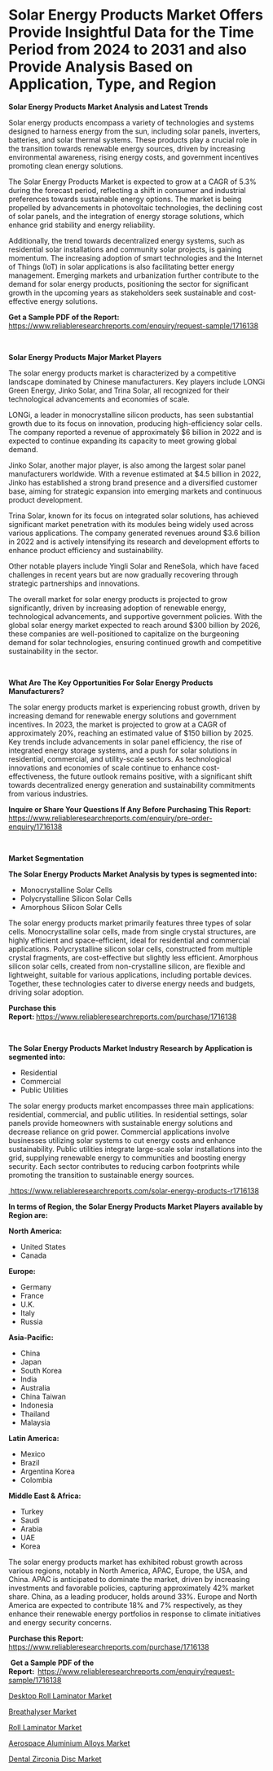 <p><h1>Solar Energy Products Market Offers Provide Insightful Data for the Time Period from 2024 to 2031 and also Provide Analysis Based on Application, Type, and Region</h1></p><p><strong>Solar Energy Products Market Analysis and Latest Trends</strong></p>
<p><p>Solar energy products encompass a variety of technologies and systems designed to harness energy from the sun, including solar panels, inverters, batteries, and solar thermal systems. These products play a crucial role in the transition towards renewable energy sources, driven by increasing environmental awareness, rising energy costs, and government incentives promoting clean energy solutions.</p><p>The Solar Energy Products Market is expected to grow at a CAGR of 5.3% during the forecast period, reflecting a shift in consumer and industrial preferences towards sustainable energy options. The market is being propelled by advancements in photovoltaic technologies, the declining cost of solar panels, and the integration of energy storage solutions, which enhance grid stability and energy reliability. </p><p>Additionally, the trend towards decentralized energy systems, such as residential solar installations and community solar projects, is gaining momentum. The increasing adoption of smart technologies and the Internet of Things (IoT) in solar applications is also facilitating better energy management. Emerging markets and urbanization further contribute to the demand for solar energy products, positioning the sector for significant growth in the upcoming years as stakeholders seek sustainable and cost-effective energy solutions.</p></p>
<p><strong>Get a Sample PDF of the Report:&nbsp;</strong> <a href="https://www.reliableresearchreports.com/enquiry/request-sample/1716138?utm_campaign=5&utm_medium=2&utm_source=Github&utm_content=ia&utm_term=23102024&utm_id=solar-energy-products">https://www.reliableresearchreports.com/enquiry/request-sample/1716138</a></p>
<p>&nbsp;</p>
<p><strong>Solar Energy Products Major Market Players</strong></p>
<p><p>The solar energy products market is characterized by a competitive landscape dominated by Chinese manufacturers. Key players include LONGi Green Energy, Jinko Solar, and Trina Solar, all recognized for their technological advancements and economies of scale.</p><p>LONGi, a leader in monocrystalline silicon products, has seen substantial growth due to its focus on innovation, producing high-efficiency solar cells. The company reported a revenue of approximately $6 billion in 2022 and is expected to continue expanding its capacity to meet growing global demand.</p><p>Jinko Solar, another major player, is also among the largest solar panel manufacturers worldwide. With a revenue estimated at $4.5 billion in 2022, Jinko has established a strong brand presence and a diversified customer base, aiming for strategic expansion into emerging markets and continuous product development.</p><p>Trina Solar, known for its focus on integrated solar solutions, has achieved significant market penetration with its modules being widely used across various applications. The company generated revenues around $3.6 billion in 2022 and is actively intensifying its research and development efforts to enhance product efficiency and sustainability.</p><p>Other notable players include Yingli Solar and ReneSola, which have faced challenges in recent years but are now gradually recovering through strategic partnerships and innovations. </p><p>The overall market for solar energy products is projected to grow significantly, driven by increasing adoption of renewable energy, technological advancements, and supportive government policies. With the global solar energy market expected to reach around $300 billion by 2026, these companies are well-positioned to capitalize on the burgeoning demand for solar technologies, ensuring continued growth and competitive sustainability in the sector.</p></p>
<p>&nbsp;</p>
<p><strong>What Are The Key Opportunities For Solar Energy Products Manufacturers?</strong></p>
<p><p>The solar energy products market is experiencing robust growth, driven by increasing demand for renewable energy solutions and government incentives. In 2023, the market is projected to grow at a CAGR of approximately 20%, reaching an estimated value of $150 billion by 2025. Key trends include advancements in solar panel efficiency, the rise of integrated energy storage systems, and a push for solar solutions in residential, commercial, and utility-scale sectors. As technological innovations and economies of scale continue to enhance cost-effectiveness, the future outlook remains positive, with a significant shift towards decentralized energy generation and sustainability commitments from various industries.</p></p>
<p><strong>Inquire or Share Your Questions If Any Before Purchasing This Report:</strong> <a href="https://www.reliableresearchreports.com/enquiry/pre-order-enquiry/1716138?utm_campaign=5&utm_medium=2&utm_source=Github&utm_content=ia&utm_term=23102024&utm_id=solar-energy-products">https://www.reliableresearchreports.com/enquiry/pre-order-enquiry/1716138</a></p>
<p>&nbsp;</p>
<p><strong>Market Segmentation</strong></p>
<p><strong>The Solar Energy Products Market Analysis by types is segmented into:</strong></p>
<p><ul><li>Monocrystalline Solar Cells</li><li>Polycrystalline Silicon Solar Cells</li><li>Amorphous Silicon Solar Cells</li></ul></p>
<p><p>The solar energy products market primarily features three types of solar cells. Monocrystalline solar cells, made from single crystal structures, are highly efficient and space-efficient, ideal for residential and commercial applications. Polycrystalline silicon solar cells, constructed from multiple crystal fragments, are cost-effective but slightly less efficient. Amorphous silicon solar cells, created from non-crystalline silicon, are flexible and lightweight, suitable for various applications, including portable devices. Together, these technologies cater to diverse energy needs and budgets, driving solar adoption.</p></p>
<p><strong>Purchase this Report:&nbsp;</strong><a href="https://www.reliableresearchreports.com/purchase/1716138?utm_campaign=5&utm_medium=2&utm_source=Github&utm_content=ia&utm_term=23102024&utm_id=solar-energy-products">https://www.reliableresearchreports.com/purchase/1716138</a></p>
<p>&nbsp;</p>
<p><strong>The Solar Energy Products Market Industry Research by Application is segmented into:</strong></p>
<p><ul><li>Residential</li><li>Commercial</li><li>Public Utilities</li></ul></p>
<p><p>The solar energy products market encompasses three main applications: residential, commercial, and public utilities. In residential settings, solar panels provide homeowners with sustainable energy solutions and decrease reliance on grid power. Commercial applications involve businesses utilizing solar systems to cut energy costs and enhance sustainability. Public utilities integrate large-scale solar installations into the grid, supplying renewable energy to communities and boosting energy security. Each sector contributes to reducing carbon footprints while promoting the transition to sustainable energy sources.</p></p>
<p><a href="https://www.reliableresearchreports.com/solar-energy-products-r1716138?utm_campaign=5&utm_medium=2&utm_source=Github&utm_content=ia&utm_term=23102024&utm_id=solar-energy-products">&nbsp;https://www.reliableresearchreports.com/solar-energy-products-r1716138</a></p>
<p><strong>In terms of Region, the Solar Energy Products Market Players available by Region are:</strong></p>
<p>
    <p> <strong> North America: </strong>
        <ul>
            <li>United States</li>
            <li>Canada</li>
        </ul>
        </p> 
    <p> <strong> Europe: </strong>
        <ul>
            <li>Germany</li>
            <li>France</li>
            <li>U.K.</li>
            <li>Italy</li>
            <li>Russia</li>
        </ul>
        </p> 
    <p> <strong> Asia-Pacific: </strong>
        <ul>
            <li>China</li>
            <li>Japan</li>
            <li>South Korea</li>
            <li>India</li>
            <li>Australia</li>
            <li>China Taiwan</li>
            <li>Indonesia</li>
            <li>Thailand</li>
            <li>Malaysia</li>
        </ul>
        </p> 
    <p> <strong> Latin America: </strong>
        <ul>
            <li>Mexico</li>
            <li>Brazil</li>
            <li>Argentina Korea</li>
            <li>Colombia</li>
        </ul>
        </p> 
    <p> <strong> Middle East & Africa: </strong>
        <ul>
            <li>Turkey</li>
            <li>Saudi</li>
            <li>Arabia</li>
            <li>UAE</li>
            <li>Korea</li>
        </ul>
    </p>
    </p>
<p><p>The solar energy products market has exhibited robust growth across various regions, notably in North America, APAC, Europe, the USA, and China. APAC is anticipated to dominate the market, driven by increasing investments and favorable policies, capturing approximately 42% market share. China, as a leading producer, holds around 33%. Europe and North America are expected to contribute 18% and 7% respectively, as they enhance their renewable energy portfolios in response to climate initiatives and energy security concerns.</p></p>
<p><strong>Purchase this Report: </strong><a href="https://www.reliableresearchreports.com/purchase/1716138?utm_campaign=5&utm_medium=2&utm_source=Github&utm_content=ia&utm_term=23102024&utm_id=solar-energy-products">https://www.reliableresearchreports.com/purchase/1716138</a></p>
<p>&nbsp;<strong>Get a Sample PDF of the Report:&nbsp;&nbsp;</strong><a href="https://www.reliableresearchreports.com/enquiry/request-sample/1716138?utm_campaign=5&utm_medium=2&utm_source=Github&utm_content=ia&utm_term=23102024&utm_id=solar-energy-products">https://www.reliableresearchreports.com/enquiry/request-sample/1716138</a></p>
<p><strong></strong></p>
<p><p><a href="https://github.com/SidorelaGurakuqi596/Market-Research-Report-List-1/blob/main/desktop-roll-laminator-market.md?utm_campaign=5&utm_medium=2&utm_source=Github&utm_content=ia&utm_term=23102024&utm_id=solar-energy-products">Desktop Roll Laminator Market</a></p><p><a href="https://issuu.com/reportprime-2/docs/breathalyser-market-size-2030.pptx_9a220b5583a801?utm_campaign=5&utm_medium=2&utm_source=Github&utm_content=ia&utm_term=23102024&utm_id=solar-energy-products">Breathalyser Market</a></p><p><a href="https://github.com/RogerBennett414/Market-Research-Report-List-1/blob/main/roll-laminator-market.md?utm_campaign=5&utm_medium=2&utm_source=Github&utm_content=ia&utm_term=23102024&utm_id=solar-energy-products">Roll Laminator Market</a></p><p><a href="https://medium.com/@janeandeleowsx/aerospace-aluminium-alloys-market-trends-and-strategic-market-insights-2024-2031-c1e408c94331?postPublishedType=repub&utm_campaign=5&utm_medium=2&utm_source=Github&utm_content=ia&utm_term=23102024&utm_id=solar-energy-products">Aerospace Aluminium Alloys Market</a></p><p><a href="https://www.linkedin.com/pulse/dental-zirconia-disc-market-size-share-trends-analysis-h4bce?utm_campaign=5&utm_medium=2&utm_source=Github&utm_content=ia&utm_term=23102024&utm_id=solar-energy-products">Dental Zirconia Disc Market</a></p></p>